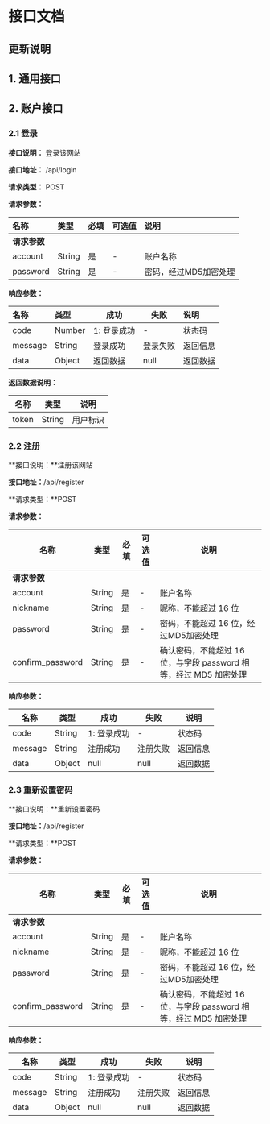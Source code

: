# 接口文档

## 更新说明

## 1. 通用接口

## 2. 账户接口

### 2.1 登录

**接口说明：** 登录该网站

**接口地址：** /api/login

**请求类型：** POST

**请求参数：**

| 名称       | 类型     | 必填   | 可选值  | 说明           |
| :------- | :----- | :--- | :--- | :----------- |
| **请求参数** |        |      |      |              |
| account  | String | 是    | -    | 账户名称         |
| password | String | 是    | -    | 密码，经过MD5加密处理 |

**响应参数：**

| 名称      | 类型     | 成功      | 失败   | 说明   |
| :------ | :----- | ------- | ---- | :--- |
| code    | Number | 1: 登录成功 | -    | 状态码  |
| message | String | 登录成功    | 登录失败 | 返回信息 |
| data    | Object | 返回数据    | null | 返回数据 |

**返回数据说明：**

| 名称    | 类型     | 说明   |
| ----- | ------ | ---- |
| token | String | 用户标识 |

### 2.2 注册

**接口说明：**注册该网站

**接口地址：**/api/register

**请求类型：**POST

**请求参数：**

| 名称               | 类型     | 必填   | 可选值  | 说明                                       |
| ---------------- | ------ | ---- | ---- | ---------------------------------------- |
| **请求参数**         |        |      |      |                                          |
| account          | String | 是    | -    | 账户名称                                     |
| nickname         | String | 是    | -    | 昵称，不能超过 16 位                             |
| password         | String | 是    | -    | 密码，不能超过 16 位，经过MD5加密处理                   |
| confirm_password | String | 是    | -    | 确认密码，不能超过 16 位，与字段 password 相等，经过 MD5 加密处理 |

**响应参数：**

| 名称      | 类型     | 成功      | 失败   | 说明   |
| ------- | ------ | ------- | ---- | ---- |
| code    | String | 1: 登录成功 | -    | 状态码  |
| message | String | 注册成功    | 注册失败 | 返回信息 |
| data    | Object | null    | null | 返回数据 |

### 2.3 重新设置密码

**接口说明：**重新设置密码

**接口地址：**/api/register

**请求类型：**POST

**请求参数：**

| 名称               | 类型     | 必填   | 可选值  | 说明                                       |
| ---------------- | ------ | ---- | ---- | ---------------------------------------- |
| **请求参数**         |        |      |      |                                          |
| account          | String | 是    | -    | 账户名称                                     |
| nickname         | String | 是    | -    | 昵称，不能超过 16 位                             |
| password         | String | 是    | -    | 密码，不能超过 16 位，经过MD5加密处理                   |
| confirm_password | String | 是    | -    | 确认密码，不能超过 16 位，与字段 password 相等，经过 MD5 加密处理 |

**响应参数：**

| 名称      | 类型     | 成功      | 失败   | 说明   |
| ------- | ------ | ------- | ---- | ---- |
| code    | String | 1: 登录成功 | -    | 状态码  |
| message | String | 注册成功    | 注册失败 | 返回信息 |
| data    | Object | null    | null | 返回数据 |